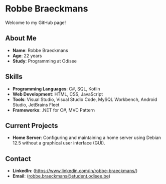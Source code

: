 # Robbe Braeckmans

Welcome to my GitHub page!

## About Me

- **Name**: Robbe Braeckmans
- **Age**: 22 years
- **Study**: Programming at Odisee

## Skills

- **Programming Languages**: C#, SQL, Kotlin
- **Web Development**: HTML, CSS, JavaScript
- **Tools**: Visual Studio, Visual Studio Code, MySQL Workbench, Android Studio, JetBrains Fleet
- **Frameworks**: .NET for C#, MVC Pattern

## Current Projects

- **Home Server**: Configuring and maintaining a home server using Debian 12.5 without a graphical user interface (GUI).

## Contact

- **LinkedIn**: (https://www.linkedin.com/in/robbe-braeckmans/)
- **Email**: (robbe.braeckmans@student.odisee.be)

